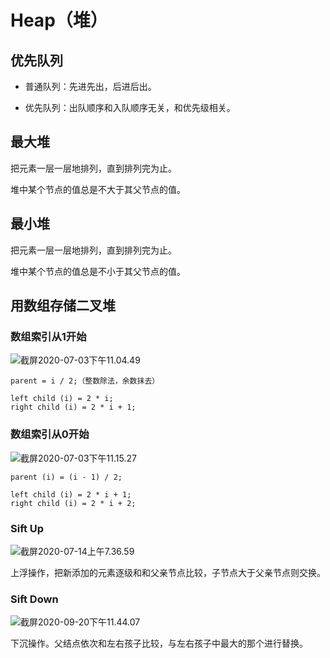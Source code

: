 # Heap（堆）



## 优先队列

- 普通队列：先进先出，后进后出。

- 优先队列：出队顺序和入队顺序无关，和优先级相关。



## 最大堆

把元素一层一层地排列，直到排列完为止。

堆中某个节点的值总是不大于其父节点的值。



## 最小堆

把元素一层一层地排列，直到排列完为止。

堆中某个节点的值总是不小于其父节点的值。



## 用数组存储二叉堆

### 数组索引从1开始

![截屏2020-07-03下午11.04.49](https://image-hosting.jellyfishmix.com/20200703231203.png)

```
parent = i / 2;（整数除法，余数抹去）

left child (i) = 2 * i;
right child (i) = 2 * i + 1;
```

### 数组索引从0开始

![截屏2020-07-03下午11.15.27](https://image-hosting.jellyfishmix.com/20200703231558.png)

```
parent (i) = (i - 1) / 2;

left child (i) = 2 * i + 1;
right child (i) = 2 * i + 2;
```

### Sift Up

![截屏2020-07-14上午7.36.59](https://image-hosting.jellyfishmix.com/20200714073826.png)

上浮操作，把新添加的元素逐级和和父亲节点比较，子节点大于父亲节点则交换。

### Sift Down

![截屏2020-09-20下午11.44.07](https://image-hosting.jellyfishmix.com/20200920234431.png)

下沉操作。父结点依次和左右孩子比较，与左右孩子中最大的那个进行替换。